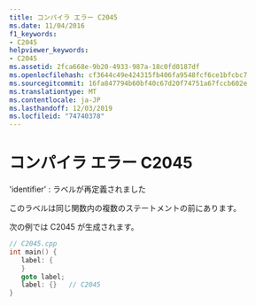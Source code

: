 ```yaml
---
title: コンパイラ エラー C2045
ms.date: 11/04/2016
f1_keywords:
- C2045
helpviewer_keywords:
- C2045
ms.assetid: 2fca668e-9b20-4933-987a-18c0fd0187df
ms.openlocfilehash: cf3644c49e424315fb406fa9548fcf6ce1bfcbc7
ms.sourcegitcommit: 16fa847794b60bf40c67d20f74751a67fccb602e
ms.translationtype: MT
ms.contentlocale: ja-JP
ms.lasthandoff: 12/03/2019
ms.locfileid: "74740378"
---
```

# <a name="compiler-error-c2045"></a>コンパイラ エラー C2045

'identifier' : ラベルが再定義されました

このラベルは同じ関数内の複数のステートメントの前にあります。

次の例では C2045 が生成されます。

```cpp
// C2045.cpp
int main() {
   label: {
   }
   goto label;
   label: {}   // C2045
}
```
